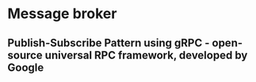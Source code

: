# Message broker
## Publish-Subscribe Pattern using gRPC - open-source universal RPC framework, developed by Google
